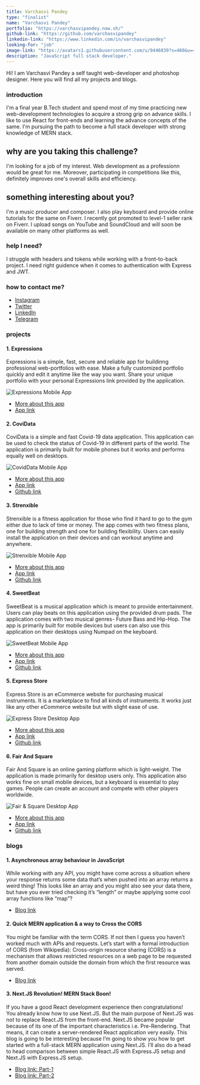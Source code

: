 ```yaml
---
title: Varchasvi Pandey
type: "finalist"
name: "Varchasvi Pandey"
portfolio: "https://varchasvipandey.now.sh/"
github-link: "https://github.com/varchasvipandey"
linkedin-link: "https://www.linkedin.com/in/varchasvipandey"
looking-for: "job"
image-link: "https://avatars1.githubusercontent.com/u/9446839?s=460&u=480181c585bc67fbf5c0d2dc4481bc48d9e67434&v=4"
description: "JavaScript full stack developer."
---
```


Hi! I am Varchasvi Pandey a self taught web-developer and photoshop designer. Here you will find all my projects and blogs.

### introduction

I'm a final year B.Tech student and spend most of my time practicing new web-development technologies to acquire a strong grip on advance skills. I like to use React for front-ends and learning the advance concepts of the same. I'm pursuing the path to become a full stack developer with strong knowledge of MERN stack.

## why are you taking this challenge?

I'm looking for a job of my interest. Web development as a professionn would be great for me. Moreover, participating in competitions like this, definitely improves one's overall skills and efficiency.

## something interesting about you?

I'm a music producer and composer. I also play keyboard and provide online tutorials for the same on Fiverr. I recently got promoted to level-1 seller rank on Fiverr. I upload songs on YouTube and SoundCloud and will soon be available on many other platforms as well.

### help I need?

I struggle with headers and tokens while working with a front-to-back project. I need right guidence when it comes to authentication with Express and JWT.

### how to contact me?

- [Instagram](https://www.instagram.com/varchasvipandey)
- [Twitter](https://twitter.com/varchasvip)
- [LinkedIn](https://www.linkedin.com/in/varchasvipandey)
- [Telegram](https://t.me/varchasvipandey)

### projects

#### 1. Expressions

Expressions is a simple, fast, secure and reliable app for buildinng professional web-portfolios with ease. Make a fully customized portfolio quickly and edit it anytime like the way you want. Share your unique portfolio with your personal Expressions link provided by the application.

![Expressions Mobile App](https://github.com/varchasvipandey/images/blob/master/expressions.png?raw=true)

- [More about this app](https://varchasvipandey.now.sh/expressions)
- [App link](https://expressions.vercel.app/)

#### 2. CoviData

CoviData is a simple and fast Covid-19 data application. This application can be used to check the status of Covid-19 in different parts of the world. The application is primarily built for mobile phones but it works and performs equally well on desktops.

![CovidData Mobile App](https://github.com/varchasvipandey/images/blob/master/covidata.png?raw=true)

- [More about this app](https://varchasvipandey.now.sh/covidata)
- [App link](https://covidata.varchasvipandey.now.sh/)
- [Github link](https://github.com/varchasvipandey/coviData)

#### 3. Strenxible

Strenxible is a fitness application for those who find it hard to go to the gym either due to lack of time or money. The app comes with two fitness plans, one for building strength and one for building flexibility. Users can easily install the application on their devices and can workout anytime and anywhere.

![Strenxible Mobile App](https://github.com/varchasvipandey/images/blob/master/strenxible.png?raw=true)

- [More about this app](https://varchasvipandey.now.sh/strenxible)
- [App link](https://strenxible.now.sh/)
- [Github link](https://github.com/varchasvipandey/strenxible)

#### 4. SweetBeat

SweetBeat is a musical application which is meant to provide entertainment. Users can play beats on this application using the provided drum pads. The application comes with two musical genres- Future Bass and Hip-Hop. The app is primarily built for mobile devices but users can also use this application on their desktops using Numpad on the keyboard.

![SweetBeat Mobile App](https://github.com/varchasvipandey/images/blob/master/sweetbeat.png?raw=true)

- [More about this app](https://varchasvipandey.now.sh/sweetbeat)
- [App link](https://sweetbeat.now.sh/)
- [Github link](https://github.com/varchasvipandey/sweetbeat)

#### 5. Express Store

Express Store is an eCommerce website for purchasing musical instruments. It is a marketplace to find all kinds of instruments. It works just like any other eCommerce website but with slight ease of use.

![Express Store Desktop App](https://github.com/varchasvipandey/images/blob/master/express-store-desktop-app.jpg?raw=true)

- [More about this app](https://varchasvipandey.now.sh/express-store)
- [App link](https://express-store-app.herokuapp.com/)
- [Github link](https://github.com/varchasvipandey/express-store)

#### 6. Fair And Square

Fair And Square is an online gaming platform which is light-weight. The application is made primarily for desktop users only. This application also works fine on small mobile devices, but a keyboard is essential to play games. People can create an account and compete with other players worldwide.

![Fair & Square Desktop App](https://github.com/varchasvipandey/images/blob/master/fair-and-square-desktop.jpg?raw=true)

- [More about this app](https://varchasvipandey.now.sh/fair-and-square)
- [App link](https://fair-and-square.herokuapp.com/)
- [Github link](https://github.com/varchasvipandey/fair-and-square)

### blogs

#### 1. Asynchronous array behaviour in JavaScript

While working with any API, you might have come across a situation where your response returns some data that’s when pushed into an array returns a weird thing! This looks like an array and you might also see your data there, but have you ever tried checking it’s “length” or maybe applying some cool array functions like “map”?

- [Blog link](https://bit.ly/async-array-js)

#### 2. Quick MERN application & a way to Cross the CORS

You might be familiar with the term CORS. If not then I guess you haven’t worked much with APIs and requests. Let’s start with a formal introduction of CORS (from Wikipedia): Cross-origin resource sharing (CORS) is a mechanism that allows restricted resources on a web page to be requested from another domain outside the domain from which the first resource was served.

- [Blog link](https://bit.ly/mern-cors)

#### 3. Next.JS Revolution! MERN Stack Boon!

If you have a good React development experience then congratulations! You already know how to use Next.JS. But the main purpose of Next.JS was not to replace React.JS from the front-end. Next.JS became popular because of its one of the important characteristics i.e. Pre-Rendering. That means, it can create a server-rendered React application very easily. This blog is going to be interesting because I’m going to show you how to get started with a full-stack MERN application using Next.JS. I’ll also do a head to head comparison between simple React.JS with Express.JS setup and Next.JS with Express.JS setup.

- [Blog link: Part-1](https://bit.ly/next-revolution-1)
- [Blog link: Part-2](https://bit.ly/next-revolution-2)
